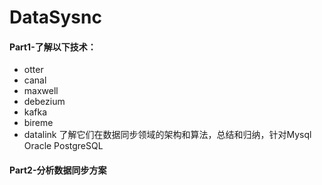 # DataSysnc
#### Part1-了解以下技术：
- otter 
- canal 
- maxwell 
- debezium 
- kafka 
- bireme 
- datalink
了解它们在数据同步领域的架构和算法，总结和归纳，针对Mysql Oracle PostgreSQL


#### Part2-分析数据同步方案
